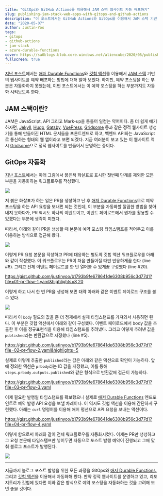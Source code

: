 ```yaml
---
title: "GitOps와 GitHub Actions를 이용해서 JAM 스택 웹사이트 자동 배포하기"
slug: publishing-jam-stack-web-apps-with-gitops-and-github-actions
description: "이 포스트에서는 GitHub Actions와 GitOps를 이용해서 JAM 스택 기반 웹사이트를 자동으로 배포하는 방법을 알아봅니다."
date: "2020-05-07"
author: Justin-Yoo
tags:
- gitops
- github-actions
- jam-stack
- azure-durable-functions
cover: https://sa0blogs.blob.core.windows.net/aliencube/2020/05/publishing-jam-stack-web-apps-with-gitops-and-github-actions-00.png
fullscreen: true
---
```


[지난 포스트][post gitops schedule]에서는 [애저 Durable Functions][az func durable]와 [깃헙 액션][gh actions]를 이용해서 [JAM 스택][jam stack] 기반의 웹사이트를 예약 배포하는 방법에 대해 알아 보았다. 하지만, 예약 포스팅을 하는 부분은 자동화하지 못했는데, 이번 포스트에서는 이 예약 포스팅을 하는 부분까지도 자동화 시켜보도록 한다.


## JAM 스택이란? ##

JAM은 JavaScript, API 그리고 Mark-up을 통틀어 일컫는 약어이다. 좀 더 쉽게 얘기하자면, [Jekyll][jekyll], [Hugo][hugo], [Gatsby][gatsby], [VuePress][vuepress], [Gridsome][gridsome] 등과 같은 정적 웹사이트 생성기를 통해 만들어진 HTML 문서들을 프론트엔드로 하고, 백엔드 API와는 JavaScript로 통신하는 형태의 웹 앱이라고 보면 되겠다. 지금 여러분이 보고 있는 이 웹사이트 역시 [Gridsome][gridsome]으로 정적 웹사이트를 만들어서 운영하는 중이다.


## GitOps 자동화 ##

[지난 포스트][post gitops schedule]에서는 아래 그림에서 붉은색 화살표로 표시한 첫번째 단계를 제외한 모든 부분을 자동화하는 워크플로우를 작성했다.

![][image-01]

저 붉은 화살표가 하는 일은 PR을 생성하고 난 후 [애저 Durable Functions][az func durable]으로 예약 포스팅을 하는 API 요청을 보내면 되는 것인데, 이 부분을 자동화할 깔끔한 방법을 찾아내지 못하다가, PR 역시도 하나의 이벤트이고, 이벤트 페이로드에서 뭔가를 활용할 수 있겠다는 부분에 생각이 미쳤다.

따라서, 아래와 같이 PR을 생성할 때 본문에 예약 포스팅 타임스탬프를 적어두고 이를 이용하는 방식으로 접근해 봤다.

![][image-02]

이렇게 PR 요청 본문을 작성하고 PR에 대응하는 별도의 깃헙 액션 워크플로우를 아래와 같이 작성했다. 이 워크플로우는 PR이 처음 만들어질 때만 반응하게끔 한다 (line #8). 그리고 전체 이벤트 페이로드를 한 번 열어볼 수 있게끔 구성했다 (line #20).

https://gist.github.com/justinyoo/b1793b9fe678641de6308b956c3d77d1?file=01-pr-flow-1.yaml&highlights=8,20

이렇게 하고 나서 한 번 PR을 생성해 보면 대략 아래와 같은 이벤트 페이로드 구조를 볼 수 있다.

![][image-03]

따라서 이 `body` 필드의 값을 좀 더 정제해서 실제 타임스탬프를 가져와서 사용하면 된다. 이 부분은 깃헙 액션에서 아래와 같이 구성했다. 이벤트 페이로드에서 body 값을 추출한 후 이를 정규표현식을 이용해 타임스탬프를 추려냈다. 그리고 이렇게 추려낸 값을 `published`라는 반환값으로 지정했다 (line #5).

https://gist.github.com/justinyoo/b1793b9fe678641de6308b956c3d77d1?file=02-pr-flow-2.yaml&highlights=5

실제로 이렇게 추출한 `published`라는 값은 아래와 같은 액션으로 확인이 가능하다. 앞에 정의한 액션은 `prbody`라는 ID 값을 지정했고, 이를 통해 `steps.prbody.outputs.published`와 같은 형식으로 반환값에 접근이 가능하다.

https://gist.github.com/justinyoo/b1793b9fe678641de6308b956c3d77d1?file=03-pr-flow-3.yaml

이제 필요한 발행일 타임스탬프를 확보했으니 실제로 [애저 Durable Functions][az func durable] 엔드포인트로 예약 발행 API 요청을 보낼 차례이다. 이 역시도 깃헙 액션을 이용해 간단하게 구현했다. 아래는 `curl` 명령어를 이용해 애저 펑션으로 API 요청을 보내는 액션이다.

https://gist.github.com/justinyoo/b1793b9fe678641de6308b956c3d77d1?file=04-pr-flow-4.yaml

이렇게 함으로써 아래와 같이 전체 워크플로우를 자동화시켰다. 이제는 PR만 생성하고 그 요청 본문에 타임스탬프만 넣어두면 자동으로 포스트 발행 예약이 진행되고 그에 맞춰 블로그 포스트가 발행된다.

![][image-04]

---

지금까지 블로그 포스트 발행을 위한 모든 과정을 GitOps와 [애저 Durable Functions][az func durable], 그리고 [깃헙 액션][gh actions]을 이용해서 자동화해 봤다. 만약 정적 웹사이트를 운영하고 있고, 리포지토리가 깃헙에 있다면 이와 같은 방식으로 예약 포스팅을 자동화하는 것을 고려해 보면 좋을 것이다.


[image-01]: https://sa0blogs.blob.core.windows.net/aliencube/2020/05/publishing-jam-stack-web-apps-with-gitops-and-github-actions-01.png
[image-02]: https://sa0blogs.blob.core.windows.net/aliencube/2020/05/publishing-jam-stack-web-apps-with-gitops-and-github-actions-02.png
[image-03]: https://sa0blogs.blob.core.windows.net/aliencube/2020/05/publishing-jam-stack-web-apps-with-gitops-and-github-actions-03.png
[image-04]: https://sa0blogs.blob.core.windows.net/aliencube/2020/05/publishing-jam-stack-web-apps-with-gitops-and-github-actions-04.png

[post gitops schedule]: /ko/2020/03/25/scheduling-posts-with-gitops-durable-functions-and-github-actions/

[gh sample]: https://github.com/devkimchi/KeyVault-Reference-Sample
[gh actions]: https://github.com/features/actions

[jam stack]: https://jamstack.org/
[jekyll]: https://jekyllrb.com/
[hugo]: https://gohugo.io/
[gatsby]: https://www.gatsbyjs.org/
[vuepress]: https://vuepress.vuejs.org/
[gridsome]: https://gridsome.org/

[az func]: https://docs.microsoft.com/ko-kr/azure/azure-functions/functions-overview?WT.mc_id=aliencubeorg-blog-juyoo
[az func durable]: https://docs.microsoft.com/ko-kr/azure/azure-functions/durable/durable-functions-overview?tabs=csharp&WT.mc_id=aliencubeorg-blog-juyoo
